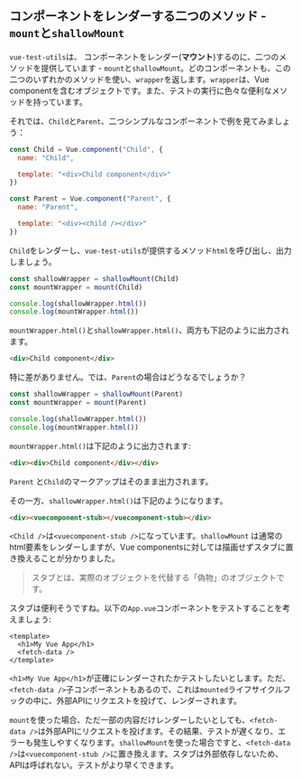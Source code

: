 ## コンポーネントをレンダーする二つのメソッド - `mount`と`shallowMount`
`vue-test-utils`は、 コンポーネントをレンダー(__マウント__)するのに、二つのメソッドを提供しています - `mount`と`shallowMount`。どのコンポーネントも、この二つのいずれかのメソッドを使い、`wrapper`を返します。`wrapper`は、Vue componentを含むオブジェクトです。また、テストの実行に色々な便利なメソッドを持っています。

それでは、`Child`と`Parent`、二つシンプルなコンポーネントで例を見てみましょう：

```js
const Child = Vue.component("Child", {
  name: "Child",

  template: "<div>Child component</div>"
})

const Parent = Vue.component("Parent", {
  name: "Parent",

  template: "<div><child /></div>"
})
```

`Child`をレンダーし、`vue-test-utils`が提供するメソッド`html`を呼び出し、出力しましょう。

```js
const shallowWrapper = shallowMount(Child)
const mountWrapper = mount(Child)

console.log(shallowWrapper.html())
console.log(mountWrapper.html())
```

`mountWrapper.html()`と`shallowWrapper.html()`、両方も下記のように出力されます。


```html
<div>Child component</div>
```

特に差がありません。では、`Parent`の場合はどうなるでしょうか？

```js
const shallowWrapper = shallowMount(Parent)
const mountWrapper = mount(Parent)

console.log(shallowWrapper.html())
console.log(mountWrapper.html())
```

`mountWrapper.html()`は下記のように出力されます:

```html
<div><div>Child component</div></div>
```

`Parent` と`Child`のマークアップはそのまま出力されます。

その一方、`shallowWrapper.html()`は下記のようになります。

```html
<div><vuecomponent-stub></vuecomponent-stub></div>
```

`<Child />`は`<vuecomponent-stub />`になっています。`shallowMount` は通常のhtml要素をレンダーしますが、Vue componentsに対しては描画せずスタブに置き換えることが分かりました。

> スタブとは、実際のオブジェクトを代替する「偽物」のオブジェクトです。

スタブは便利そうですね。以下の`App.vue`コンポーネントをテストすることを考えましょう:

```vue
<template>
  <h1>My Vue App</h1>
  <fetch-data />
</template>
```

`<h1>My Vue App</h1>`が正確にレンダーされたかテストしたいとします。ただ、`<fetch-data />`子コンポーネントもあるので、これは`mounted`ライフサイクルフックの中に、外部APIにリクエストを投げて、レンダーされます。

`mount`を使った場合、ただ一部の内容だけレンダーしたいとしても、`<fetch-data />`は外部APIにリクエストを投げます。その結果、テストが遅くなり、エラーも発生しやすくなります。`shallowMount`を使った場合ですと、`<fetch-data />`は`<vuecomponent-stub />`に置き換えます。スタブは外部依存しないため、APIは呼ばれない。テストがより早くできます。
